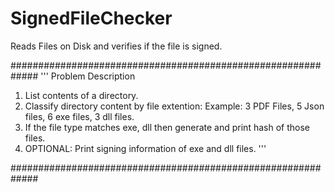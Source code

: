 # SignedFileChecker
Reads Files on Disk and verifies if the file is signed.

#############################################################
'''
Problem Description
1. List contents of a directory.
2. Classify directory content by file extention:
 Example: 3 PDF Files, 5 Json files, 6 exe files, 3 dll files.
3. If the file type matches exe, dll then generate and print hash of those files.
4. OPTIONAL: Print signing information of exe and dll files.
'''

#############################################################
